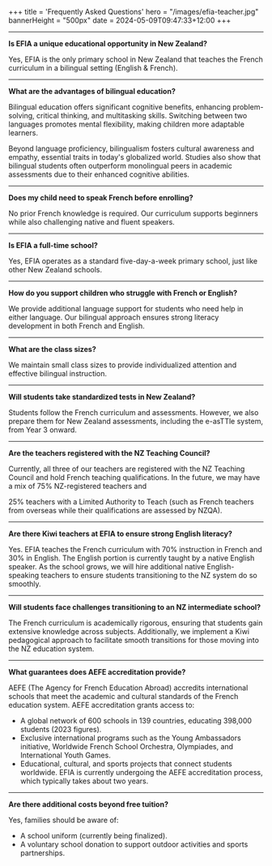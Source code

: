 +++
title = 'Frequently Asked Questions'
hero = "/images/efia-teacher.jpg"
bannerHeight = "500px"
date = 2024-05-09T09:47:33+12:00
+++

---
**Is EFIA a unique educational opportunity in New Zealand?**

Yes, EFIA is the only primary school in New Zealand that teaches the French curriculum in a bilingual setting (English & French).

---
**What are the advantages of bilingual education?**

Bilingual education offers significant cognitive benefits, enhancing problem-solving, critical thinking, and multitasking skills. Switching between two languages promotes mental flexibility,
making children more adaptable learners.

Beyond language proficiency, bilingualism fosters cultural awareness and empathy, essential traits in today's globalized world. Studies also show that bilingual students often outperform monolingual peers in academic assessments due to their enhanced cognitive abilities.

---
**Does my child need to speak French before enrolling?**

No prior French knowledge is required. Our curriculum supports beginners while also challenging native and fluent speakers.

---
**Is EFIA a full-time school?**

Yes, EFIA operates as a standard five-day-a-week primary school, just like other New Zealand schools.

---
**How do you support children who struggle with French or English?**

We provide additional language support for students who need help in either language. Our bilingual approach ensures strong literacy development in both French and English.

---
**What are the class sizes?**

We maintain small class sizes to provide individualized attention and effective bilingual instruction.

---
**Will students take standardized tests in New Zealand?**

Students follow the French curriculum and assessments. However, we also prepare them for New Zealand assessments, including the e-asTTle system, from Year 3 onward.

---
**Are the teachers registered with the NZ Teaching Council?**

Currently, all three of our teachers are registered with the NZ Teaching Council and hold French teaching qualifications. In the future, we may have a mix of 75% NZ-registered teachers and

25% teachers with a Limited Authority to Teach (such as French teachers from overseas while their qualifications are assessed by NZQA).

---
**Are there Kiwi teachers at EFIA to ensure strong English literacy?**

Yes. EFIA teaches the French curriculum with 70% instruction in French and 30% in English.
The English portion is currently taught by a native English speaker. As the school grows, we will hire additional native English-speaking teachers to ensure students transitioning to the NZ system do so smoothly.

---
**Will students face challenges transitioning to an NZ intermediate school?**

The French curriculum is academically rigorous, ensuring that students gain extensive knowledge across subjects. Additionally, we implement a Kiwi pedagogical approach to facilitate smooth transitions for those moving into the NZ education system.

---
**What guarantees does AEFE accreditation provide?**

AEFE (The Agency for French Education Abroad) accredits international schools that meet the academic and cultural standards of the French education system. AEFE accreditation grants access to:
* A global network of 600 schools in 139 countries, educating 398,000 students (2023
figures).
* Exclusive international programs such as the Young Ambassadors initiative, Worldwide French School Orchestra, Olympiades, and International Youth Games.
* Educational, cultural, and sports projects that connect students worldwide.
EFIA is currently undergoing the AEFE accreditation process, which typically takes about two years.

---
**Are there additional costs beyond free tuition?**

Yes, families should be aware of:
* A school uniform (currently being finalized).
* A voluntary school donation to support outdoor activities and sports partnerships.